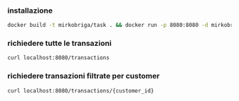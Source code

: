 ### installazione

```bash
docker build -t mirkobriga/task . && docker run -p 8080:8080 -d mirkobriga/task
```

### richiedere tutte le transazioni

```bash
curl localhost:8080/transactions
```

### richiedere transazioni filtrate per customer

```bash
curl localhost:8080/transactions/{customer_id}
```